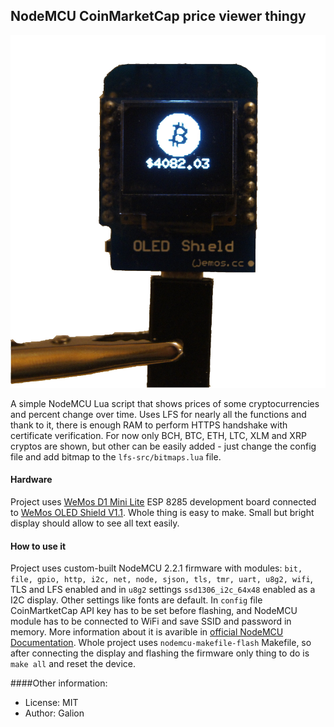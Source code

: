 ## NodeMCU CoinMarketCap price viewer thingy

![Thingy](picture.jpg "CoinMarketCap price viewer thingy")


A simple NodeMCU Lua script that shows prices of some cryptocurrencies and percent change over time. Uses LFS for nearly all the functions and thank to it, there is enough RAM to perform HTTPS handshake with certificate verification. For now only  BCH, BTC, ETH, LTC, XLM and XRP cryptos are shown, but other can be easily added - just change the config file and add bitmap to the `lfs-src/bitmaps.lua` file.


#### Hardware
Project uses [WeMos D1 Mini Lite](https://wiki.wemos.cc/products:d1:d1_mini_lite) ESP 8285 development board connected to [WeMos OLED Shield V1.1](https://wiki.wemos.cc/products:retired:oled_shield_v1.1.0). Whole thing is easy to make. Small but bright display should allow to see all text easily.

#### How to use it
Project uses custom-built NodeMCU 2.2.1 firmware with modules: `bit, file, gpio, http, i2c, net, node, sjson, tls, tmr, uart, u8g2, wifi`, TLS and LFS enabled and in `u8g2` settings `ssd1306_i2c_64x48` enabled as a I2C display. Other settings like fonts are default. In `config` file CoinMartketCap API key has to be set before flashing, and NodeMCU module has to be connected to WiFi and save SSID and password in memory. More information about it is avarible in [official NodeMCU Documentation](https://nodemcu.readthedocs.io/en/master/). Whole project uses `nodemcu-makefile-flash` Makefile, so after connecting the display and flashing the firmware only thing to do is `make all` and reset the device.


####Other information: 
- License: MIT
- Author: Galion